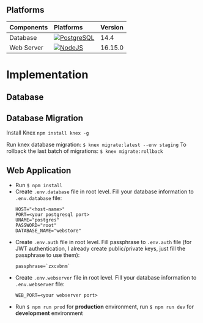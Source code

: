 ## Platforms

|Components |Platforms | Version |
| :---      |   :---            | :---            |
|Database|[![PostgreSQL][postgresql]][postgresql-url]| 14.4 |
|Web Server| [![NodeJS][nodejs]][nodejs-url]| 16.15.0 |

# Implementation

## Database

<!-- You can **restore** the database of this system from the file in this path: `delivery-app-api/database/ddl_for_restore.sql`. If you don't know how to **restore**, do the following steps:

- Install PostgreSQL (choose port `5432`)
- Open Pgadmin 4 
- To enable `Restore` database, you have to correct the Binary Path in the Preferences dialog first ([more details](https://dba.stackexchange.com/questions/149169/binary-path-in-the-pgadmin-preferences)):
    - Open `File` &#8594; `Preferences` &#8594;  `Paths` &#8594; `Binary Paths`
    - Find `PostgreSQL 14` (your PostgreSQL version) and paste the binary path (e.g. `C:\Program Files\PostgreSQL\14\bin`) to that box 

- Create a database name `webstore`.

- Restore `webstore` database with source code from this path: `delivery-app-api/database/ddl_for_restore.sql`.

(You can also paste the content in `delivery-app-api/database/ddl_readable.sql` and `delivery-app-api/database/dml_readable.sql` to `Query Tool` of `webstore` database to restore the database) -->

## Database Migration
Install Knex `npm install knex -g`

Run knex database migration: `$ knex migrate:latest --env staging`
To rollback the last batch of migrations: `$ knex migrate:rollback`
## Web Application

- Run `$ npm install`
- Create `.env.database` file in root level. Fill your database information to `.env.database` file:
    ```
    HOST="<host-name>"
    PORT=<your postgresql port>
    UNAME="postgres"
    PASSWORD="root"
    DATABASE_NAME="webstore"
    ```
- Create `.env.auth` file in root level. Fill passphrase to `.env.auth` file (for JWT authentication, I already create public/private keys, just fill the passphrase to use them):
    ```
    passphrase=`zxcvbnm`
    ```
<!-- - Create private/public key (For JWT authentication):
    - Install [OpenSSL](https://slproweb.com/products/Win32OpenSSL.html) (version 63MB)
    - Add the path of binary file `...\OpenSSL-Win64\bin` to environment variables.
    - To create private key, run this cmd in root level:
    `openssl genrsa -des3 -out private.pem 2048` 
    - Enter passphrase
    - Fill the passphrase like below to `.env.auth` file in root level:  
        ```
        passphrase='your-passhrase'
        ```
    - To create public key, run this cmd in root level: `openssl rsa -in private.pem -outform PEM -pubout -out public.pem`  -->

- Create `.env.webserver` file in root level. Fill your database information to `.env.webserver` file:
    ```
    WEB_PORT=<your webserver port>
    ```
- Run `$ npm run prod` for **production** environment, run `$ npm run dev` for **development** environment

[postgresql]: https://img.shields.io/badge/postgreSQL-4169E1?style=for-the-badge&logo=PostgreSQL&logoColor=white
[postgresql-url]: https://www.postgresql.org/docs/10/index.html
[nodejs]: https://img.shields.io/badge/NodeJS-339933?style=for-the-badge&logo=nodedotjs&logoColor=white
[nodejs-url]: https://nodejs.org/dist/latest-v18.x/docs/api/